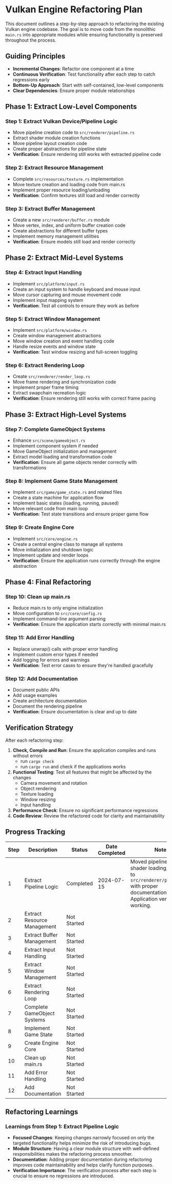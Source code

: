# Vulkan Engine Refactoring Plan

This document outlines a step-by-step approach to refactoring the existing Vulkan engine codebase. The goal is to move code from the monolithic `main.rs` into appropriate modules while ensuring functionality is preserved throughout the process.

## Guiding Principles

- **Incremental Changes**: Refactor one component at a time
- **Continuous Verification**: Test functionality after each step to catch regressions early
- **Bottom-Up Approach**: Start with self-contained, low-level components
- **Clear Dependencies**: Ensure proper module relationships

## Phase 1: Extract Low-Level Components

### Step 1: Extract Vulkan Device/Pipeline Logic
- Move pipeline creation code to `src/renderer/pipeline.rs`
- Extract shader module creation functions
- Move pipeline layout creation code
- Create proper abstractions for pipeline state
- **Verification**: Ensure rendering still works with extracted pipeline code

### Step 2: Extract Resource Management
- Complete `src/resources/texture.rs` implementation 
- Move texture creation and loading code from main.rs
- Implement proper resource loading/unloading
- **Verification**: Confirm textures still load and render correctly

### Step 3: Extract Buffer Management
- Create a new `src/renderer/buffer.rs` module
- Move vertex, index, and uniform buffer creation code
- Create abstractions for different buffer types
- Implement memory management utilities
- **Verification**: Ensure models still load and render correctly

## Phase 2: Extract Mid-Level Systems

### Step 4: Extract Input Handling
- Implement `src/platform/input.rs`
- Create an input system to handle keyboard and mouse input
- Move cursor capturing and mouse movement code
- Implement input mapping system
- **Verification**: Test all controls to ensure they work as before

### Step 5: Extract Window Management
- Implement `src/platform/window.rs`
- Create window management abstractions
- Move window creation and event handling code
- Handle resize events and window state
- **Verification**: Test window resizing and full-screen toggling

### Step 6: Extract Rendering Loop
- Create `src/renderer/render_loop.rs`
- Move frame rendering and synchronization code
- Implement proper frame timing
- Extract swapchain recreation logic
- **Verification**: Ensure rendering still works with correct frame pacing

## Phase 3: Extract High-Level Systems

### Step 7: Complete GameObject Systems
- Enhance `src/scene/gameobject.rs`
- Implement component system if needed
- Move GameObject initialization and management
- Extract model loading and transformation code
- **Verification**: Ensure all game objects render correctly with transformations

### Step 8: Implement Game State Management
- Implement `src/game/game_state.rs` and related files
- Create a state machine for application flow
- Implement basic states (loading, running, paused)
- Move relevant code from main loop
- **Verification**: Test state transitions and ensure proper game flow

### Step 9: Create Engine Core
- Implement `src/core/engine.rs`
- Create a central engine class to manage all systems
- Move initialization and shutdown logic
- Implement update and render loops
- **Verification**: Ensure the application runs correctly through the engine abstraction

## Phase 4: Final Refactoring

### Step 10: Clean up main.rs
- Reduce main.rs to only engine initialization
- Move configuration to `src/core/config.rs`
- Implement command-line argument parsing
- **Verification**: Ensure the application starts correctly with minimal main.rs

### Step 11: Add Error Handling
- Replace unwrap() calls with proper error handling
- Implement custom error types if needed
- Add logging for errors and warnings
- **Verification**: Test error cases to ensure they're handled gracefully

### Step 12: Add Documentation
- Document public APIs
- Add usage examples
- Create architecture documentation
- Document the rendering pipeline
- **Verification**: Ensure documentation is clear and up to date

## Verification Strategy

After each refactoring step:

1. **Check, Compile and Run**: Ensure the application compiles and runs without errors
    - run `cargo check`
    - run `cargo run` and check if the applications works
2. **Functional Testing**: Test all features that might be affected by the changes
   - Camera movement and rotation
   - Object rendering
   - Texture loading
   - Window resizing
   - Input handling
3. **Performance Check**: Ensure no significant performance regressions
4. **Code Review**: Review the refactored code for clarity and maintainability

## Progress Tracking

| Step | Description | Status | Date Completed | Notes |
|------|-------------|--------|----------------|-------|
| 1    | Extract Pipeline Logic | Completed | 2024-07-15 | Moved pipeline creation, shader loading/creation to `src/renderer/pipeline.rs` with proper documentation. Application verified working. |
| 2    | Extract Resource Management | Not Started | | |
| 3    | Extract Buffer Management | Not Started | | |
| 4    | Extract Input Handling | Not Started | | |
| 5    | Extract Window Management | Not Started | | |
| 6    | Extract Rendering Loop | Not Started | | |
| 7    | Complete GameObject Systems | Not Started | | |
| 8    | Implement Game State | Not Started | | |
| 9    | Create Engine Core | Not Started | | |
| 10   | Clean up main.rs | Not Started | | |
| 11   | Add Error Handling | Not Started | | |
| 12   | Add Documentation | Not Started | | | 

## Refactoring Learnings

### Learnings from Step 1: Extract Pipeline Logic
- **Focused Changes**: Keeping changes narrowly focused on only the targeted functionality helps minimize the risk of introducing bugs.
- **Module Structure**: Having a clear module structure with well-defined responsibilities makes the refactoring process smoother.
- **Documentation**: Adding proper documentation during refactoring improves code maintainability and helps clarify function purposes.
- **Verification Importance**: The verification process after each step is crucial to ensure no regressions are introduced. 